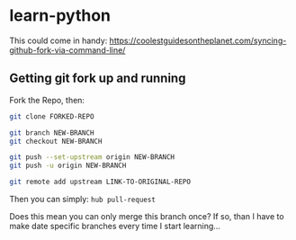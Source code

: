 # learn-python

This could come in handy: https://coolestguidesontheplanet.com/syncing-github-fork-via-command-line/

## Getting git fork up and running

Fork the Repo, then:

```bash
git clone FORKED-REPO

git branch NEW-BRANCH
git checkout NEW-BRANCH

git push --set-upstream origin NEW-BRANCH
git push -u origin NEW-BRANCH

git remote add upstream LINK-TO-ORIGINAL-REPO
```

Then you can simply: `hub pull-request`

Does this mean you can only merge this branch once? If so, than I have to make date specific branches every time I start learning...
